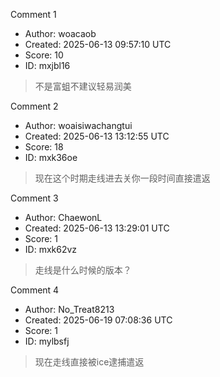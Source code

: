 Comment 1

- Author: woacaob
- Created: 2025-06-13 09:57:10 UTC
- Score: 10
- ID: mxjbl16

> 不是富蛆不建议轻易润美

Comment 2

- Author: woaisiwachangtui
- Created: 2025-06-13 13:12:55 UTC
- Score: 18
- ID: mxk36oe

> 现在这个时期走线进去关你一段时间直接遣返

Comment 3

- Author: ChaewonL
- Created: 2025-06-13 13:29:01 UTC
- Score: 1
- ID: mxk62vz

> 走线是什么时候的版本？

Comment 4

- Author: No_Treat8213
- Created: 2025-06-19 07:08:36 UTC
- Score: 1
- ID: mylbsfj

> 现在走线直接被ice逮捕遣返

